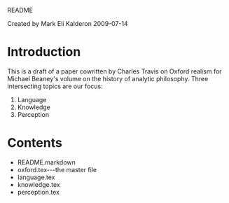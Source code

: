 README

Created by Mark Eli Kalderon 2009-07-14

# Introduction

This is a draft of a paper cowritten by Charles Travis on Oxford realism for Michael Beaney's volume on the history of analytic philosophy. Three intersecting topics are our focus:

1. Language
2. Knowledge
3. Perception

# Contents

* README.markdown
* oxford.tex---the master file
* language.tex
* knowledge.tex
* perception.tex
